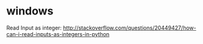 # windows
Read Input as integer: http://stackoverflow.com/questions/20449427/how-can-i-read-inputs-as-integers-in-python
